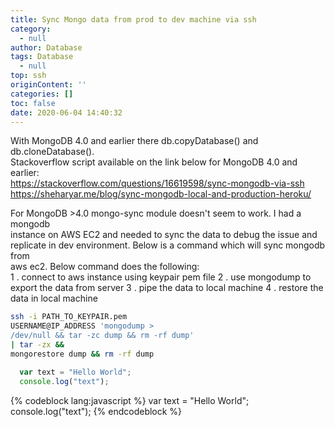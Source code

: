 ```yaml
---
title: Sync Mongo data from prod to dev machine via ssh
category:
  - null
author: Database
tags: Database
  - null
top: ssh
originContent: ''
categories: []
toc: false
date: 2020-06-04 14:40:32
---
```


With MongoDB 4.0 and earlier there db.copyDatabase() and db.cloneDatabase().<br> Stackoverflow script available on the link below for MongoDB 4.0 and earlier:<br>
https://stackoverflow.com/questions/16619598/sync-mongodb-via-ssh
https://sheharyar.me/blog/sync-mongodb-local-and-production-heroku/ 
<br>

For MongoDB >4.0 mongo-sync module doesn't seem to work. I had a mongodb<br> instance on AWS EC2 and needed to sync the data to debug the issue and <br>replicate in dev environment. Below is a command which will sync mongodb from<br> aws ec2. Below command does the following:
<br>
1 .  connect to aws instance using keypair pem file
2 . use mongodump to export the data from server
3 . pipe the data to local machine
4 . restore the data in local machine
<br>

```sh
ssh -i PATH_TO_KEYPAIR.pem 
USERNAME@IP_ADDRESS 'mongodump > 
/dev/null && tar -zc dump && rm -rf dump' 
| tar -zx && 
mongorestore dump && rm -rf dump
```

```javascript
  var text = "Hello World";
  console.log("text");
```
{% codeblock lang:javascript %}
   var text = "Hello World";
   console.log("text");
{% endcodeblock %}

